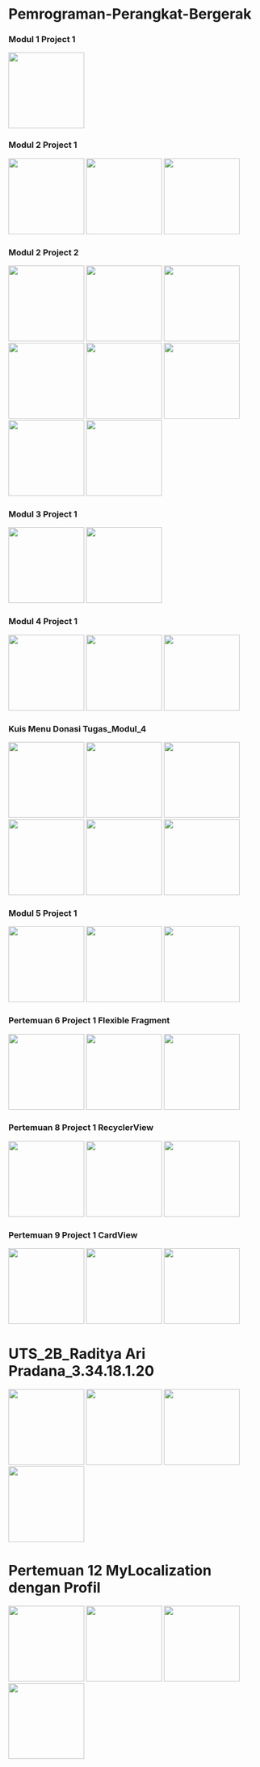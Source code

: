 # Pemrograman-Perangkat-Bergerak

### Modul 1 Project 1
<img src="https://user-images.githubusercontent.com/54885169/68455319-a8fa9600-022d-11ea-86ca-ffc19964a7f2.png" width="150"> 

### Modul 2 Project 1
<img src="https://user-images.githubusercontent.com/54885169/69217737-e18d5e80-0ba1-11ea-91fe-cd9aa7a287e2.PNG" width="150"> <img src="https://user-images.githubusercontent.com/54885169/69217738-e18d5e80-0ba1-11ea-8a6f-0107659ae5a7.PNG" width="150"> <img src="https://user-images.githubusercontent.com/54885169/69217739-e18d5e80-0ba1-11ea-84e8-c3374b253764.PNG" width="150">

### Modul 2 Project 2
<img src="https://user-images.githubusercontent.com/54885169/71641513-ef212280-2ccf-11ea-91e3-e8cd3d9379ca.png" width="150"> <img src="https://user-images.githubusercontent.com/54885169/71641514-efb9b900-2ccf-11ea-836d-fd224a6713b6.png" width="150"> <img src="https://user-images.githubusercontent.com/54885169/71641515-efb9b900-2ccf-11ea-99f4-d72c30a47485.png" width="150"> <img src="https://user-images.githubusercontent.com/54885169/71641516-f0524f80-2ccf-11ea-95c6-dd22a6d6ddc9.png" width="150"> <img src="https://user-images.githubusercontent.com/54885169/71641517-f0eae600-2ccf-11ea-94ba-5d37b627bf70.png" width="150"> <img src="https://user-images.githubusercontent.com/54885169/71641518-f1837c80-2ccf-11ea-9a5b-bfac78479fca.png" width="150"> <img src="https://user-images.githubusercontent.com/54885169/71641520-f21c1300-2ccf-11ea-9cdf-aa046d929621.png" width="150"> <img src="https://user-images.githubusercontent.com/54885169/71641521-f2b4a980-2ccf-11ea-8a48-6ab6fed7a768.png" width="150">

### Modul 3 Project 1
<img src="https://user-images.githubusercontent.com/54885169/71641610-7a4ee800-2cd1-11ea-929c-7b82f3163332.png" width="150"> <img src="https://user-images.githubusercontent.com/54885169/71641611-7a4ee800-2cd1-11ea-80c1-f3062933f031.png" width="150">

### Modul 4 Project 1 
<img src="https://user-images.githubusercontent.com/54885169/71641620-dc0f5200-2cd1-11ea-8a45-69df7f671c56.png" width="150"> <img src="https://user-images.githubusercontent.com/54885169/71641621-dc0f5200-2cd1-11ea-8abc-da64fe745ad0.png" width="150"> <img src="https://user-images.githubusercontent.com/54885169/71641622-dca7e880-2cd1-11ea-82ec-6bc34b6d2094.png" width="150">

### Kuis Menu Donasi Tugas_Modul_4 
<img src="https://user-images.githubusercontent.com/54885169/69702845-b3b89480-1122-11ea-93d0-f8134b8d98a3.png" width="150"> <img src="https://user-images.githubusercontent.com/54885169/69702848-b3b89480-1122-11ea-981c-20a5a0f41e59.png" width="150"> <img src="https://user-images.githubusercontent.com/54885169/69702850-b4512b00-1122-11ea-86b8-3cbcca922a7e.png" width="150"> <img src="https://user-images.githubusercontent.com/54885169/69702851-b4512b00-1122-11ea-8e16-9238567f4930.png" width="150"> <img src="https://user-images.githubusercontent.com/54885169/69702852-b4512b00-1122-11ea-8bed-c66a244e23d1.png" width="150"> <img src="https://user-images.githubusercontent.com/54885169/69702853-b4e9c180-1122-11ea-8c4d-4ef0291cadfb.png" width="150">

### Modul 5 Project 1
<img src="https://user-images.githubusercontent.com/54885169/71641637-1bd63980-2cd2-11ea-9d05-5b6701094125.png" width="150"> <img src="https://user-images.githubusercontent.com/54885169/71641638-1c6ed000-2cd2-11ea-9baa-14c3c1d30f0a.png" width="150"> <img src="https://user-images.githubusercontent.com/54885169/71641639-1c6ed000-2cd2-11ea-9f64-35f5ed21a742.png" width="150">

### Pertemuan 6 Project 1 Flexible Fragment
<img src="https://user-images.githubusercontent.com/54885169/71641659-5cce4e00-2cd2-11ea-98a9-aa8b126b4076.png" width="150"> <img src="https://user-images.githubusercontent.com/54885169/71641660-5d66e480-2cd2-11ea-8df8-e1d37c661f48.png" width="150"> <img src="https://user-images.githubusercontent.com/54885169/71641661-5d66e480-2cd2-11ea-8328-ec2a652ac5cf.png" width="150">

### Pertemuan 8 Project 1 RecyclerView
<img src="https://user-images.githubusercontent.com/54885169/71641707-e5e58500-2cd2-11ea-8cdc-2683f803ca14.png" width="150"> <img src="https://user-images.githubusercontent.com/54885169/71641708-e67e1b80-2cd2-11ea-97dd-4ecf0343a4e0.png" width="150"> <img src="https://user-images.githubusercontent.com/54885169/71641709-e67e1b80-2cd2-11ea-9186-daf729962261.png" width="150">

### Pertemuan 9 Project 1 CardView
<img src="https://user-images.githubusercontent.com/54885169/71641768-89cf3080-2cd3-11ea-970e-038e4d8b4d62.png" width="150"> <img src="https://user-images.githubusercontent.com/54885169/71641769-89cf3080-2cd3-11ea-8f84-65e5c4e0bb15.png" width="150"> <img src="https://user-images.githubusercontent.com/54885169/71641770-8a67c700-2cd3-11ea-8d50-032d5c7dafcf.png" width="150">

# UTS_2B_Raditya Ari Pradana_3.34.18.1.20
<img src="https://user-images.githubusercontent.com/54885169/68714270-29c0e580-05d2-11ea-8034-2a3891249436.png" width="150"> <img src="https://user-images.githubusercontent.com/54885169/68714494-8e7c4000-05d2-11ea-9502-5f5cbdf2e697.png" width="150"> <img src="https://user-images.githubusercontent.com/54885169/68714512-94722100-05d2-11ea-9c88-1c6285124528.png" width="150"> <img src="https://user-images.githubusercontent.com/54885169/68714520-976d1180-05d2-11ea-853a-d45f9960d4e0.png" width="150">



# Pertemuan 12 MyLocalization dengan Profil
<img src="https://user-images.githubusercontent.com/54885169/69648374-c5a42400-109d-11ea-8fec-3f457405fa07.png" width="150"> <img src="https://user-images.githubusercontent.com/54885169/69648377-c63cba80-109d-11ea-97d6-6eb55fefab82.png" width="150"> <img src="https://user-images.githubusercontent.com/54885169/69648379-c6d55100-109d-11ea-82c4-4ab914c8fcb1.png" width="150"> <img src="https://user-images.githubusercontent.com/54885169/69648381-c6d55100-109d-11ea-87f3-a3f04fe2c330.png" width="150"> 

